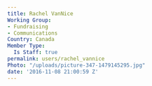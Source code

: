 ```yaml
---
title: Rachel VanNice
Working Group:
- Fundraising
- Communications
Country: Canada
Member Type:
  Is Staff: true
permalink: users/rachel_vannice
Photo: "/uploads/picture-347-1479145295.jpg"
date: '2016-11-08 21:00:59 Z'
---
```


